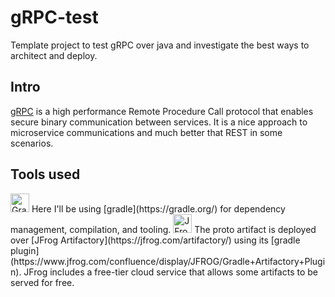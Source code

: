 # gRPC-test

Template project to test gRPC over java and investigate the best ways to architect and deploy.

## Intro

[gRPC](https://grpc.io) is a high performance Remote Procedure Call protocol that enables secure binary communication
between services. It is a nice approach to microservice communications and much better that REST in some scenarios.

## Tools used

<img alt="Gradle logo" src="https://gradle.com/wp-content/themes/fuel/assets/img/branding/gradle-elephant-icon-gradient.svg" width=30px height=30px>
Here I'll be using [gradle](https://gradle.org/) for dependency management, compilation, and tooling.

<img alt="JFrog logo" src="https://media.jfrog.com/wp-content/uploads/2017/12/20132914/Jfrog.png.webp" width=30px height=30px>
The proto artifact is deployed over [JFrog Artifactory](https://jfrog.com/artifactory/) using its
[gradle plugin](https://www.jfrog.com/confluence/display/JFROG/Gradle+Artifactory+Plugin). JFrog includes a free-tier
cloud service that allows some artifacts to be served for free.
